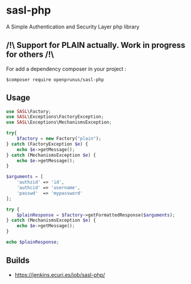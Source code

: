 # sasl-php

A Simple Authentication and Security Layer php library

## /!\ Support for PLAIN actually. Work in progress for others /!\

For add a dependency composer in your project :

```
$composer require openprunus/sasl-php
```

## Usage

```php
use SASL\Factory;
use SASL\Exceptions\FactoryException;
use SASL\Exceptions\MechanismsException;

try{
    $factory = new Factory("plain");
} catch (FactoryException $e) {
    echo $e->getMessage();
} catch (MechanismsException $e) {
    echo $e->getMessage();
}

$arguments = [
    'authzid' => 'id',
    'authcid' => 'username',
    'passwd'  => 'mypassword'
];

try {
    $plainResponse = $factory->getFormattedResponse($arguments);
} catch (MechanismsException $e) {
    echo $e->getMessage();
}

echo $plainResponse;
```

## Builds

- https://jenkins.ecuri.es/job/sasl-php/
